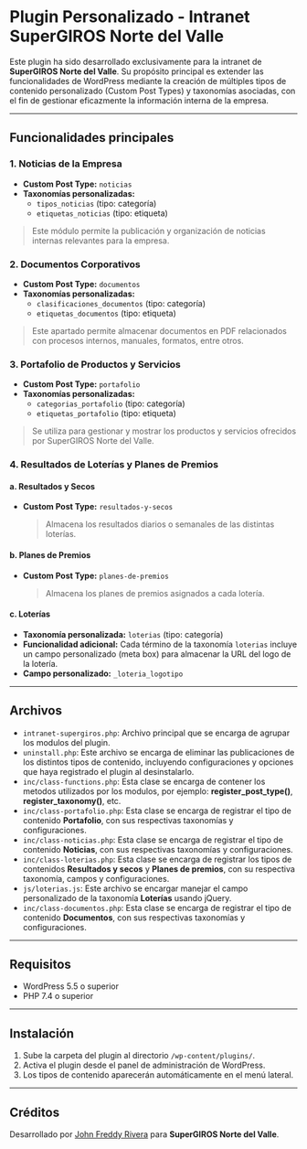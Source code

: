 # Plugin Personalizado - Intranet SuperGIROS Norte del Valle

Este plugin ha sido desarrollado exclusivamente para la intranet de **SuperGIROS Norte del Valle**. Su propósito principal es extender las funcionalidades de WordPress mediante la creación de múltiples tipos de contenido personalizado (Custom Post Types) y taxonomías asociadas, con el fin de gestionar eficazmente la información interna de la empresa.

---

## Funcionalidades principales

### 1. Noticias de la Empresa

- **Custom Post Type:** `noticias`
- **Taxonomías personalizadas:**
  - `tipos_noticias` (tipo: categoría)
  - `etiquetas_noticias` (tipo: etiqueta)

> Este módulo permite la publicación y organización de noticias internas relevantes para la empresa.

### 2. Documentos Corporativos

- **Custom Post Type:** `documentos`
- **Taxonomías personalizadas:**
  - `clasificaciones_documentos` (tipo: categoría)
  - `etiquetas_documentos` (tipo: etiqueta)

> Este apartado permite almacenar documentos en PDF relacionados con procesos internos, manuales, formatos, entre otros.

### 3. Portafolio de Productos y Servicios

- **Custom Post Type:** `portafolio`
- **Taxonomías personalizadas:**
  - `categorias_portafolio` (tipo: categoría)
  - `etiquetas_portafolio` (tipo: etiqueta)

> Se utiliza para gestionar y mostrar los productos y servicios ofrecidos por SuperGIROS Norte del Valle.

### 4. Resultados de Loterías y Planes de Premios

#### a. Resultados y Secos

- **Custom Post Type:** `resultados-y-secos`
  > Almacena los resultados diarios o semanales de las distintas loterías.

#### b. Planes de Premios

- **Custom Post Type:** `planes-de-premios`
  > Almacena los planes de premios asignados a cada lotería.

#### c. Loterías

- **Taxonomía personalizada:** `loterias` (tipo: categoría)
- **Funcionalidad adicional:** Cada término de la taxonomía `loterias` incluye un campo personalizado (meta box) para almacenar la URL del logo de la lotería.
- **Campo personalizado:** `_loteria_logotipo`

---

## Archivos

- `intranet-supergiros.php`: Archivo principal que se encarga de agrupar los modulos del plugin.
- `uninstall.php`: Este archivo se encarga de eliminar las publicaciones de los distintos tipos de contenido, incluyendo configuraciones y opciones que haya registrado el plugin al desinstalarlo.
- `inc/class-functions.php`: Esta clase se encarga de contener los metodos utilizados por los modulos, por ejemplo: **register_post_type()**, **register_taxonomy()**, etc.
- `inc/class-portafolio.php`: Esta clase se encarga de registrar el tipo de contenido **Portafolio**, con sus respectivas taxonomías y configuraciones.
- `inc/class-noticias.php`: Esta clase se encarga de registrar el tipo de contenido **Noticias**, con sus respectivas taxonomías y configuraciones.
- `inc/class-loterias.php`: Esta clase se encarga de registrar los tipos de contenidos **Resultados y secos** y **Planes de premios**, con su respectiva taxonomía, campos y configuraciones.
- `js/loterias.js`: Este archivo se encargar manejar el campo personalizado de la taxonomía **Loterías** usando jQuery.
- `inc/class-documentos.php`: Esta clase se encarga de registrar el tipo de contenido **Documentos**, con sus respectivas taxonomías y configuraciones.

---

## Requisitos

- WordPress 5.5 o superior
- PHP 7.4 o superior

---

## Instalación

1. Sube la carpeta del plugin al directorio `/wp-content/plugins/`.
2. Activa el plugin desde el panel de administración de WordPress.
3. Los tipos de contenido aparecerán automáticamente en el menú lateral.

---

## Créditos

Desarrollado por [John Freddy Rivera](https://www.linkedin.com/in/john-freddy-rivera-ayala/) para **SuperGIROS Norte del Valle**.
